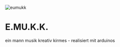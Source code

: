![eumukk](https://github.com/codekoch/emukk/blob/master/emukk.jpg)
# E.MU.K.K.
ein mann musik kreativ kirmes - realisiert mit arduinos 
